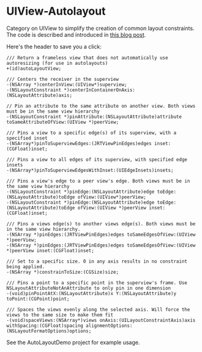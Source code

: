 UIView-Autolayout
=================

Category on UIView to simplify the creation of common layout constraints. The code is described and introduced in [this blog post](http://commandshift.co.uk/blog/2013/02/20/creating-individual-layout-constraints/).

Here's the header to save you a click:

```objc
/// Return a frameless view that does not automatically use autoresizing (for use in autolayouts)
+(id)autoLayoutView;

/// Centers the receiver in the superview
-(NSArray *)centerInView:(UIView*)superview;
-(NSLayoutConstraint *)centerInContainerOnAxis:(NSLayoutAttribute)axis;

// Pin an attribute to the same attribute on another view. Both views must be in the same view hierarchy
-(NSLayoutConstraint *)pinAttribute:(NSLayoutAttribute)attribute toSameAttributeOfView:(UIView *)peerView;

/// Pins a view to a specific edge(s) of its superview, with a specified inset
-(NSArray*)pinToSuperviewEdges:(JRTViewPinEdges)edges inset:(CGFloat)inset;

/// Pins a view to all edges of its superview, with specified edge insets
-(NSArray*)pinToSuperviewEdgesWithInset:(UIEdgeInsets)insets;

/// Pins a view's edge to a peer view's edge. Both views must be in the same view hierarchy
-(NSLayoutConstraint *)pinEdge:(NSLayoutAttribute)edge toEdge:(NSLayoutAttribute)toEdge ofView:(UIView*)peerView;
-(NSLayoutConstraint *)pinEdge:(NSLayoutAttribute)edge toEdge:(NSLayoutAttribute)toEdge ofView:(UIView *)peerView inset:(CGFloat)inset;

/// Pins a views edge(s) to another views edge(s). Both views must be in the same view hierarchy.
-(NSArray *)pinEdges:(JRTViewPinEdges)edges toSameEdgesOfView:(UIView *)peerView;
-(NSArray *)pinEdges:(JRTViewPinEdges)edges toSameEdgesOfView:(UIView *)peerView inset:(CGFloat)inset;

/// Set to a specific size. 0 in any axis results in no constraint being applied.
-(NSArray *)constrainToSize:(CGSize)size;

/// Pins a point to a specific point in the superview's frame. Use NSLayoutAttributeNotAnAttribute to only pin in one dimension
-(void)pinPointAtX:(NSLayoutAttribute)x Y:(NSLayoutAttribute)y toPoint:(CGPoint)point;

/// Spaces the views evenly along the selected axis. Will force the views to the same size to make them fit
-(void)spaceViews:(NSArray*)views onAxis:(UILayoutConstraintAxis)axis withSpacing:(CGFloat)spacing alignmentOptions:(NSLayoutFormatOptions)options;
```

See the AutoLayoutDemo project for example usage.
